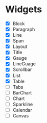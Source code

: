 # Widgets

- [x] Block
- [x] Paragraph
- [x] Line
- [x] Span
- [x] Layout
- [x] Title
- [x] Gauge
- [x] LineGuage
- [x] Scrollbar
- [x] List
- [x] Table
- [ ] Tabs
- [ ] BarChart
- [ ] Chart
- [ ] Sparkline
- [ ] Calendar
- [ ] Canvas
